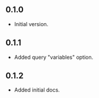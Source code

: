 ## 0.1.0

- Initial version.

## 0.1.1

- Added query "variables" option.

## 0.1.2

- Added initial docs.

